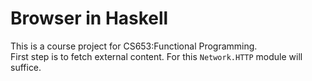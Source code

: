 Browser in Haskell
==================
This is a course project for CS653:Functional Programming.  
First step is to fetch external content. For this `Network.HTTP` module will suffice.
